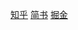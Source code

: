 [知乎](https://zhuanlan.zhihu.com/p/33107664)
[简书](https://www.jianshu.com/p/2653e76b87f3)
[掘金](https://juejin.im/post/5a62d002f265da3e355b270b)